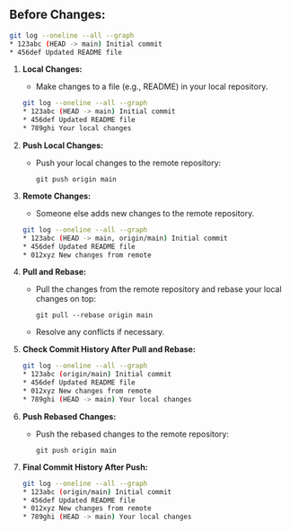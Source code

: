 ## Before Changes:
```bash
git log --oneline --all --graph
* 123abc (HEAD -> main) Initial commit
* 456def Updated README file
```
1. **Local Changes:**
   - Make changes to a file (e.g., README) in your local repository.

   ```bash
   git log --oneline --all --graph
   * 123abc (HEAD -> main) Initial commit
   * 456def Updated README file
   * 789ghi Your local changes
   ```

2. **Push Local Changes:**
   - Push your local changes to the remote repository:
     ```
     git push origin main
     ```

3. **Remote Changes:**
   - Someone else adds new changes to the remote repository.

   ```bash
   git log --oneline --all --graph
   * 123abc (HEAD -> main, origin/main) Initial commit
   * 456def Updated README file
   * 012xyz New changes from remote
   ```

4. **Pull and Rebase:**
   - Pull the changes from the remote repository and rebase your local changes on top:
     ```
     git pull --rebase origin main
     ```

   - Resolve any conflicts if necessary.

5. **Check Commit History After Pull and Rebase:**

   ```bash
   git log --oneline --all --graph
   * 123abc (origin/main) Initial commit
   * 456def Updated README file
   * 012xyz New changes from remote
   * 789ghi (HEAD -> main) Your local changes
   ```

6. **Push Rebased Changes:**
   - Push the rebased changes to the remote repository:
     ```
     git push origin main
     ```

7. **Final Commit History After Push:**

   ```bash
   git log --oneline --all --graph
   * 123abc (origin/main) Initial commit
   * 456def Updated README file
   * 012xyz New changes from remote
   * 789ghi (HEAD -> main) Your local changes
   ```
